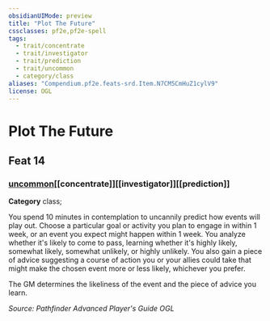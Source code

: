 ```yaml
---
obsidianUIMode: preview
title: "Plot The Future"
cssclasses: pf2e,pf2e-spell
tags:
  - trait/concentrate
  - trait/investigator
  - trait/prediction
  - trait/uncommon
  - category/class
aliases: "Compendium.pf2e.feats-srd.Item.N7CM5CmHuZ1cylV9"
license: OGL
---
```

# Plot The Future
## Feat 14
### [uncommon](uncommon "Uncommon Rarity Trait")[[concentrate]][[investigator]][[prediction]]

**Category** class; 




You spend 10 minutes in contemplation to uncannily predict how events will play out. Choose a particular goal or activity you plan to engage in within 1 week, or an event you expect might happen within 1 week. You analyze whether it's likely to come to pass, learning whether it's highly likely, somewhat likely, somewhat unlikely, or highly unlikely. You also gain a piece of advice suggesting a course of action you or your allies could take that might make the chosen event more or less likely, whichever you prefer.

The GM determines the likeliness of the event and the piece of advice you learn.

*Source: Pathfinder Advanced Player's Guide*
*OGL*